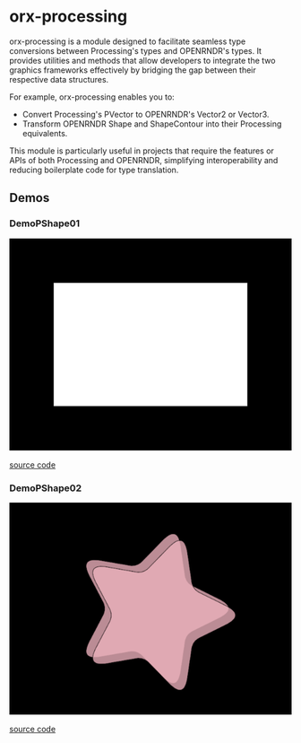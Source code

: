 # orx-processing

orx-processing is a module designed to facilitate seamless type conversions
between Processing's types and OPENRNDR's types. It provides utilities and
methods that allow developers to integrate the two graphics frameworks
effectively by bridging the gap between their respective data structures.

For example, orx-processing enables you to:
 - Convert Processing's PVector to OPENRNDR's Vector2 or Vector3.
 - Transform OPENRNDR Shape and ShapeContour into their Processing equivalents.
 
This module is particularly useful in projects that require the features or
APIs of both Processing and OPENRNDR, simplifying interoperability and reducing boilerplate code for type translation.
<!-- __demos__ -->
## Demos
### DemoPShape01



![DemoPShape01Kt](https://raw.githubusercontent.com/openrndr/orx/media/orx-jvm/orx-processing/images/DemoPShape01Kt.png)

[source code](src/demo/kotlin/DemoPShape01.kt)

### DemoPShape02



![DemoPShape02Kt](https://raw.githubusercontent.com/openrndr/orx/media/orx-jvm/orx-processing/images/DemoPShape02Kt.png)

[source code](src/demo/kotlin/DemoPShape02.kt)
